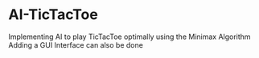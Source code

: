 # AI-TicTacToe
Implementing AI to play TicTacToe optimally using the Minimax Algorithm
Adding a GUI Interface can also be done
